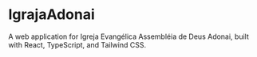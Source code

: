 # IgrajaAdonai

A web application for Igreja Evangélica Assembléia de Deus Adonai, built with React, TypeScript, and Tailwind CSS.